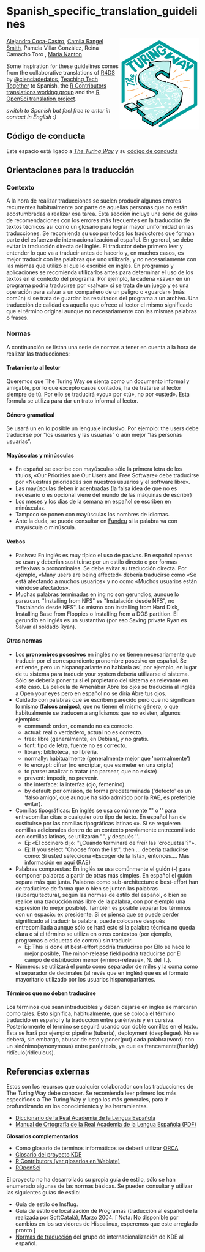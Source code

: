 # Spanish_specific_translation_guidelines

<img src='https://github.com/alan-turing-institute/the-turing-way/blob/main/book/website/figures/logo/logo.png?raw=true' align="right" height="239" /> 

[Alejandro Coca-Castro](https://github.com/acocac), [Camila Rangel Smith](https://github.com/crangelsmith), Pamela Villar González, Reina Camacho Toro
, [María Nanton](https://github.com/mcnanton)


Some inspiration for these guidelines comes from the collaborative translations of [R4DS](https://github.com/cienciadedatos/documentacion-traduccion-r4ds) by [@cienciadedatos](https://github.com/cienciadedatos), [Teaching Tech Together](https://github.com/gvwilson/teachtogether.tech/blob/master/es/README.md) to Spanish, the [R Contributors translations working group](https://contributor.r-project.org/translations/) and the [R OpenSci translation project](https://translationguide.ropensci.org/).

*switch to Spanish but feel free to enter in contact in English :)* 

## Código de conducta

Este espacio está ligado a [*The Turing Way*](https://the-turing-way.netlify.app/welcome.html) y su [código de conducta](https://the-turing-way.netlify.app/community-handbook/coc.html) 

## Orientaciones para la traducción

### Contexto

A la hora de realizar traducciones se suelen producir algunos errores recurrentes habitualmente por parte de aquellas personas que no están acostumbradas a realizar esa tarea. 
Esta sección incluye una serie de guías de recomendaciones con los errores más frecuentes en la traducción de textos técnicos así como un glosario para lograr mayor uniformidad en las traducciones. 
Se recomienda su uso por todos los traductores que forman parte del esfuerzo de internacionalización al español.
En general, se debe evitar la traducción directa del inglés. 
El traductor debe primero leer y entender lo que va a traducir antes de hacerlo y, en muchos casos, es mejor traducir con las palabras que uno utilizaría, y no necesariamente con las mismas que utilizó el que lo escribió en inglés. 
En programas y aplicaciones se recomienda utilizarlos antes para determinar el uso de los textos en el contexto del programa. 
Por ejemplo, la cadena «save» en un programa podría traducirse por «salvar» si se trata de un juego y es una operación para salvar a un compañero de un peligro o «guardar» (más común) si se trata de guardar los resultados del programa a un archivo. 
Una traducción de calidad es aquella que ofrece al lector el mismo significado que el término original aunque no necesariamente con las mismas palabras o frases.

### Normas

A continuación se listan una serie de normas a tener en cuenta a la hora de realizar las traducciones:

#### Tratamiento al lector

Queremos que The Turing Way se sienta como un documento informal y amigable, por lo que excepto casos contados, ha de tratarse al lector siempre de tú. 
Por ello se traducirá «you» por «tú», no por «usted». 
Esta fórmula se utiliza para dar un trato informal al lector.

#### Género gramatical

Se usará un en lo posible un lenguaje inclusivo. 
Por ejemplo: the users debe traducirse por “los usuarios y las usuarias” o aún  mejor “las personas usuarias”.

#### Mayúsculas y minúsculas

* En español se escribe con mayúsculas sólo la primera letra de los títulos, «Our Priorities are Our Users and Free Software» debe traducirse por «Nuestras prioridades son nuestros usuarios y el software libre».
* Las mayúsculas deben ir acentuadas (la falsa idea de que no es necesario o es opcional viene del mundo de las máquinas de escribir)
* Los meses y los días de la semana en español se escriben en minúsculas.
* Tampoco se ponen con mayúsculas los nombres de idiomas.
* Ante la duda, se puede consultar en [Fundeu](https://www.fundeu.es/dudas/tipo-de-duda/mayusculas-y-minusculas/) si la palabra va con mayúscula o minúscula.

#### Verbos

* Pasivas: En inglés es muy típico el uso de pasivas. 
En español apenas se usan y deberían sustituirse por un estilo directo o por formas reflexivas o pronominales. 
Se debe evitar su traducción directa.
Por ejemplo, «Many users are being affected» debería traducirse como «Se está afectando a muchos usuarios» y no como «Muchos usuarios están viéndose afectados».
* Muchas palabras terminadas en ing no son gerundios, aunque lo parezcan. "Installing from NFS" es "Instalación desde NFS", no "Instalando desde NFS". 
Lo mismo con Installing from Hard Disk, Installing Base from Floppies o Installing from a DOS partition. 
El gerundio en inglés es un sustantivo (por eso Saving private Ryan es Salvar al soldado Ryan).

#### Otras normas
* Los **pronombres posesivos** en inglés no se tienen necesariamente que traducir por el correspondiente pronombre posesivo en español. 
Se entiende, pero un hispanoparlante no hablaría así, por ejemplo, en lugar de tu sistema para traducir your system debería utilizarse el sistema. 
Sólo se debería poner tu si el propietario del sistema es relevante en este caso. La película de Amenábar Abre los ojos se traduciría al inglés a Open your eyes pero en español no se diría Abre tus ojos.
* Cuidado con palabras que se escriben parecido pero que no significan lo mismo (**falsos amigos**), que no tienen el mismo género, o que habitualmente se traducen a anglicismos que no existen, algunos ejemplos:
  - command: orden, comando no es correcto.
  - actual: real o verdadero, actual no es correcto.
  - free: libre (generalmente, en Debian), y no gratis.
  - font: tipo de letra, fuente no es correcto.
  - library: biblioteca, no librería.
  - normally: habitualmente (generalmente mejor que 'normalmente')
  - to encrypt: cifrar (no encriptar, que es meter en una cripta)
  - to parse: analizar o tratar (no parsear, que no existe)
  - prevent: impedir, no prevenir.
  - the interface: la interfaz (ojo, femenino).
  - by default: por omisión, de forma predeterminada ('defecto' es un 'falso amigo', que aunque ha sido admitido por la RAE, es preferible evitar).
* Comillas tipográficas: En inglés se usa comúnmente "" o '' para entrecomillar citas o cualquier otro tipo de texto. 
En español han de sustituirse por las comillas tipográficas latinas «». 
Si se requieren comillas adicionales dentro de un contexto previamente entrecomillado con comillas latinas, se utilizarán "", y después ''. 
  - Ej: «El cocinero dijo: "¿Cuándo terminaré de freír las 'croquetas'?"». 
  - Ej: If you select "Choose from the list", then ... debería traducirse como: Si usted selecciona «Escoger de la lista», entonces.... Más información en [aquí](https://www.rae.es/dpd/comillas) (RAE)
* Palabras compuestas: 
En inglés se usa comúnmente el guión (-) para componer palabras a partir de otras más simples. 
En español el guión separa más que junta. Palabras como sub-architecture o best-effort han de traducirse de forma que o bien se junten las palabras (subarquitectura), según las normas de estilo del español, o bien se realice una traducción más libre de la palabra, con por ejemplo una expresión (lo mejor posible). 
También es posible separar los términos con un espacio: ex presidente. 
Si se piensa que se puede perder significado al traducir la palabra, puede colocarse después entrecomillada aunque sólo se hará esto si la palabra técnica no queda clara o si el término se utiliza en otros contextos (por ejemplo, programas o etiquetas de control) sin traducir. 
  - Ej: This is done at best-effort podría traducirse por Ello se hace lo mejor posible, The minor-release field podría traducirse por El campo de distribución menor («minor-release», N. del T.).
* Números: se utilizará el punto como separador de miles y la coma como el separador de decimales (al revés que en inglés) que es el formato mayoritario utilizado por los usuarios hispanoparlantes.

#### Términos que no deben traducirse

Los términos que sean intraducibles y deban dejarse en inglés se marcaran como tales. 
Esto significa, habitualmente, que se coloca el término  traducido en español y la traducción entre paréntesis y en cursiva. 
Posteriormente el término se seguirá usando con doble comillas en el texto. Esta se hará por ejemplo: pipeline (tubería), deployment (despliegue). 
No se deberá, sin embargo, abusar de esto y poner(put) cada palabra(word) con un sinónimo(synonymous) entre paréntesis, ya que es francamente(frankly) ridículo(ridiculous).

## Referencias externas

Estos son los recursos que cualquier colaborador con las traducciones de The Turing Way debe conocer. Se recomienda leer primero los más específicos a The Turing Way y luego los más generales, para ir profundizando en los conocimientos y las herramientas.
* [Diccionario de la Real Academia de la Lengua Española](https://dle.rae.es/)
* [Manual de Ortografía de la Real Academia de la Lengua Española (PDF)](https://www.rae.es/sites/default/files/1ortografia_espanola_2010.pdf)

**Glosarios complementarios**

* Como glosario de términos informáticos se deberá utilizar [ORCA](http://es.tldp.org/htmls/orca.html)
* [Glosario del proyecto KDE](http://es.l10n.kde.org/glosario.php) 
* [R Contributors (ver glosarios en Weblate)](https://contributor.r-project.org/translations/)
* [ROpenSci](https://github.com/ropensci-review-tools/glossary)

El proyecto no ha desarrollado su propia guía de estilo, sólo se han enumerado algunas de las normas básicas. Se pueden consultar y utilizar las siguientes guías de estilo:
* Guía de estilo de Insflug.
* Guía de estilo de localización de Programas (traducción al español de la realizada por SoftCatalá), Marzo 2004. [ Nota: No disponible por cambios en los servidores de Hispalinux, esperemos que este arreglado pronto ]
* [Normas de traducción](https://es.l10n.kde.org/normas_generales.php) del grupo de internacionalización de KDE al español.
